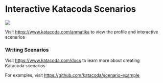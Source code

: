 # Interactive Katacoda Scenarios

[![](http://shields.katacoda.com/katacoda/anmatika/count.svg)](https://www.katacoda.com/anmatika "Get your profile on Katacoda.com")

Visit https://www.katacoda.com/anmatika to view the profile and interactive scenarios

### Writing Scenarios
Visit https://www.katacoda.com/docs to learn more about creating Katacoda scenarios

For examples, visit https://github.com/katacoda/scenario-example
